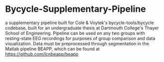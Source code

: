# Bycycle-Supplementary-Pipeline
a supplementary pipeline built for Cole &amp; Voytek's bycycle-tools/bycycle codebase, built for an undergraduate thesis at Dartmouth College's Thayer School of Engineering.
Pipeline can be used on any two groups with resting-state EEG recordings for purposes of group comparison and data visualization.
Data must be preprocessed through segmentation in the Matlab pipeline BEAPP, which can be found at https://github.com/lcnbeapp/beapp

